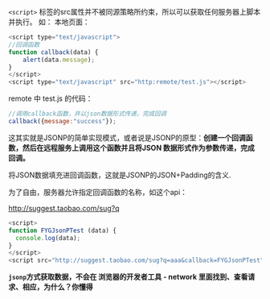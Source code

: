 `<script>` 标签的src属性并不被同源策略所约束，所以可以获取任何服务器上脚本并执行。
如：
本地页面：

```javascript
<script type="text/javascript">
//回调函数
function callback(data) {
    alert(data.message);
}
</script>
<script type="text/javascript" src="http:remote/test.js"></script>
```


remote 中 test.js 的代码：

```javascript
//调用callback函数，并以json数据形式传递，完成回调
callback({message:"success"});
```

这其实就是JSONP的简单实现模式，或者说是JSONP的原型：**创建一个回调函数，然后在远程服务上调用这个函数并且将JSON 数据形式作为参数传递，完成回调。**

将JSON数据填充进回调函数，这就是JSONP的JSON+Padding的含义.


为了自由，服务器允许指定回调函数的名称，如这个api：

http://suggest.taobao.com/sug?q

```javascript
<script>
function FYGJsonPTest (data) {
  console.log(data);
}
</script>
<script src="http://suggest.taobao.com/sug?q=aaa&callback=FYGJsonPTest"></script>
```

**`jsonp`方式获取数据，不会在 浏览器的开发者工具 - network 里面找到、查看请求、相应，为什么？你懂得**